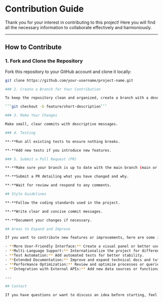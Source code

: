 # Contribution Guide

Thank you for your interest in contributing to this project! Here you will find all the necessary information to collaborate effectively and harmoniously.

---

## How to Contribute

### 1. Fork and Clone the Repository

Fork this repository to your GitHub account and clone it locally:

```bash
git clone https://github.com/your-username/project-name.git

### 2. Create a Branch for Your Contribution

To keep the repository clean and organized, create a branch with a descriptive name:

```git checkout -b feature/short-description```

### 3. Make Your Changes

Make small, clear commits with descriptive messages.

### 4. Testing

**·**Run all existing tests to ensure nothing breaks.

**·**Add new tests if you introduce new features.

### 5. Submit a Pull Request (PR)

**·**Make sure your branch is up to date with the main branch (main or master).

**·**Submit a PR detailing what you have changed and why.

**·**Wait for review and respond to any comments.

## Style Guidelines

**·**Follow the coding standards used in the project.

**·**Write clear and concise commit messages.

**·**Document your changes if necessary.

## Areas to Expand and Improve

If you want to contribute new features or improvements, here are some ideas where your help will be welcome:

- **More User-Friendly Interface:** Create a visual panel or better user interaction.
- **Multi-Language Support:** Internationalize the project for different languages.
- **Test Automation:** Add automated tests for better stability.
- **Extended Documentation:** Improve and expand technical docs and tutorials.
- **Performance Optimization:** Review and optimize processes or queries.
- **Integration with External APIs:** Add new data sources or functionalities.

---

## Contact

If you have questions or want to discuss an idea before starting, feel free to open an issue or contact us directly.

